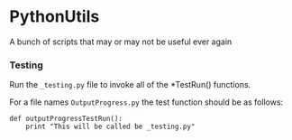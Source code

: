 PythonUtils
===========

A bunch of scripts that may or may not be useful ever again

### Testing

Run the `_testing.py` file to invoke all of the *TestRun() functions.

For a file names `OutputProgress.py` the test function should be as follows:

    def outputProgressTestRun():
        print "This will be called be _testing.py"
